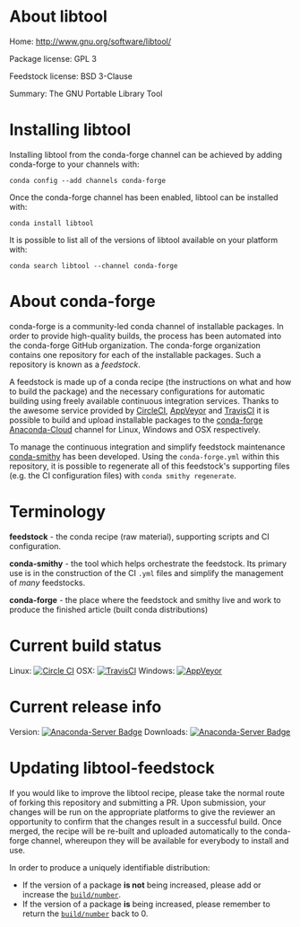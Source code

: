 About libtool
=============

Home: http://www.gnu.org/software/libtool/

Package license: GPL 3

Feedstock license: BSD 3-Clause

Summary: The GNU Portable Library Tool



Installing libtool
==================

Installing libtool from the conda-forge channel can be achieved by adding conda-forge to your channels with:

```
conda config --add channels conda-forge
```

Once the conda-forge channel has been enabled, libtool can be installed with:

```
conda install libtool
```

It is possible to list all of the versions of libtool available on your platform with:

```
conda search libtool --channel conda-forge
```


About conda-forge
=================

conda-forge is a community-led conda channel of installable packages.
In order to provide high-quality builds, the process has been automated into the
conda-forge GitHub organization. The conda-forge organization contains one repository 
for each of the installable packages. Such a repository is known as a *feedstock*.

A feedstock is made up of a conda recipe (the instructions on what and how to build
the package) and the necessary configurations for automatic building using freely
available continuous integration services. Thanks to the awesome service provided by
[CircleCI](https://circleci.com/), [AppVeyor](http://www.appveyor.com/)
and [TravisCI](https://travis-ci.org/) it is possible to build and upload installable
packages to the [conda-forge](https://anaconda.org/conda-forge)
[Anaconda-Cloud](http://docs.anaconda.org/) channel for Linux, Windows and OSX respectively.

To manage the continuous integration and simplify feedstock maintenance
[conda-smithy](http://github.com/conda-forge/conda-smithy) has been developed.
Using the ``conda-forge.yml`` within this repository, it is possible to regenerate all of
this feedstock's supporting files (e.g. the CI configuration files) with ``conda smithy regenerate``.


Terminology
===========

**feedstock** - the conda recipe (raw material), supporting scripts and CI configuration.

**conda-smithy** - the tool which helps orchestrate the feedstock.
                   Its primary use is in the construction of the CI ``.yml`` files
                   and simplify the management of *many* feedstocks.

**conda-forge** - the place where the feedstock and smithy live and work to
                  produce the finished article (built conda distributions)

Current build status
====================

Linux: [![Circle CI](https://circleci.com/gh/conda-forge/libtool-feedstock.svg?style=svg)](https://circleci.com/gh/conda-forge/libtool-feedstock)
OSX: [![TravisCI](https://travis-ci.org/conda-forge/libtool-feedstock.svg?branch=master)](https://travis-ci.org/conda-forge/libtool-feedstock) 
Windows: [![AppVeyor](https://ci.appveyor.com/api/projects/status/github/conda-forge/libtool-feedstock?svg=True)](https://ci.appveyor.com/project/conda-forge/libtool-feedstock/branch/master)

Current release info
====================
Version: [![Anaconda-Server Badge](https://anaconda.org/conda-forge/libtool/badges/version.svg)](https://anaconda.org/conda-forge/libtool)
Downloads: [![Anaconda-Server Badge](https://anaconda.org/conda-forge/libtool/badges/downloads.svg)](https://anaconda.org/conda-forge/libtool)


Updating libtool-feedstock
==========================

If you would like to improve the libtool recipe, please take the normal
route of forking this repository and submitting a PR. Upon submission, your changes will
be run on the appropriate platforms to give the reviewer an opportunity to confirm that the
changes result in a successful build. Once merged, the recipe will be re-built and uploaded
automatically to the conda-forge channel, whereupon they will be available for everybody to
install and use.

In order to produce a uniquely identifiable distribution:
 * If the version of a package **is not** being increased, please add or increase
   the [``build/number``](http://conda.pydata.org/docs/building/meta-yaml.html#build-number-and-string). 
 * If the version of a package **is** being increased, please remember to return
   the [``build/number``](http://conda.pydata.org/docs/building/meta-yaml.html#build-number-and-string)
   back to 0.
